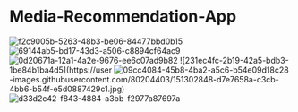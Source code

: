 # Media-Recommendation-App

![f2c9005b-5263-48b3-be06-84477bbd0b15](https://user-images.githubusercontent.com/80204403/151302764-957554ef-6183-43b2-9837-e476e6ea6481.jpg)
![69144ab5-bd17-43d3-a506-c8894cf64ac9](https://user-images.githubusercontent.com/80204403/151302824-c0823026-cbbd-4996-b74c-a8284821735b.jpg)
![0d20671a-12a1-4a2e-9676-ee6c07ad9b82](https://user-images.githubusercontent.com/80204403/151302837-5b244c7d-269f-4e0f-85ec-eb41f89fda26.jpg)
![231ec4fc-2b19-42a5-bdb3-1be84b1ba4d5](https://user
![09cc4084-45b8-4ba2-a5c6-b54e09d18c28](https://user-images.githubusercontent.com/80204403/151302856-f3601de5-5e70-4841-8fe8-9a991b4bd902.jpg)
-images.githubusercontent.com/80204403/151302848-d7e7658a-c3cb-4bb6-b54f-e5d0887429c1.jpg)
![d33d2c42-f843-4884-a3bb-f2977a87697a](https://user-images.githubusercontent.com/80204403/151302865-0f3488ec-dd6c-4524-a70e-2f12a21d5dc2.jpg)

